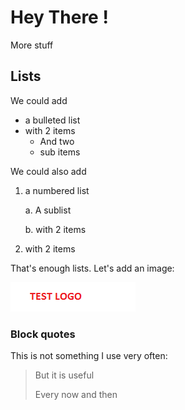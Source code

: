 # Hey There !
More stuff
## Lists
We could add
+ a bulleted list
+ with 2 items
  * And two
  * sub items

We could also add
1. a numbered list

   a. A sublist

   b. with 2 items

2. with 2 items

That's enough lists.
Let's add an image:

![test logo](testlogo.png)
### Block quotes
This is not something I use very often:
> But it is useful
>
> Every now and then
